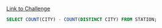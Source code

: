 [Link to Challenge](https://www.hackerrank.com/challenges/weather-observation-station-4/)

```sql
SELECT COUNT(CITY) - COUNT(DISTINCT CITY) FROM STATION;
```
